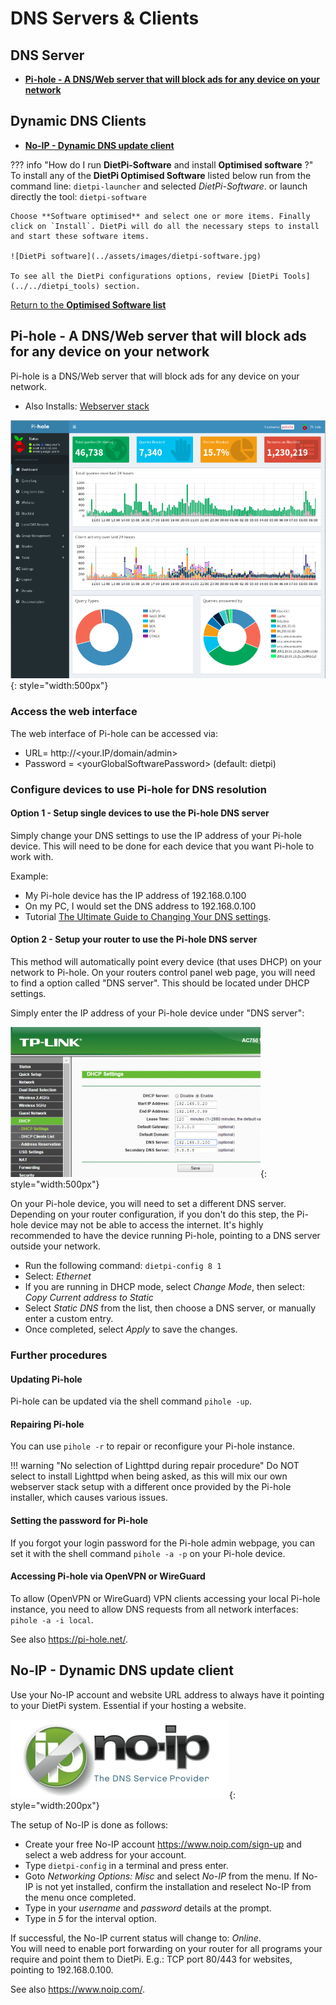 # DNS Servers & Clients

## DNS Server

- [**Pi-hole - A DNS/Web server that will block ads for any device on your network**](#pi-hole-a-dnsweb-server-that-will-block-ads-for-any-device-on-your-network)

## Dynamic DNS Clients

- [**No-IP - Dynamic DNS update client**](#no-ip-dynamic-dns-update-client)

??? info "How do I run **DietPi-Software** and install **Optimised software** ?"
    To install any of the **DietPi Optimised Software** listed below run from the command line:
    ```
    dietpi-launcher
    ```
    and selected _DietPi-Software_. or launch directly the tool:
    ```
    dietpi-software
    ```

    Choose **Software optimised** and select one or more items. Finally click on `Install`. DietPi will do all the necessary steps to install and start these software items.

    ![DietPi software](../assets/images/dietpi-software.jpg)

    To see all the DietPi configurations options, review [DietPi Tools](../../dietpi_tools) section.

[Return to the **Optimised Software list**](../../dietpi_optimised_software)

## Pi-hole - A DNS/Web server that will block ads for any device on your network

Pi-hole is a DNS/Web server that will block ads for any device on your network.

- Also Installs: [Webserver stack](../webserver_stack/)

![DietPi dns server software Pi-hole](../assets/images/dietpi-software-dnsserver-pihole.png){: style="width:500px"}

### Access the web interface

The web interface of Pi-hole can be accessed via:

- URL= http://<your.IP/domain/admin\>
- Password = <yourGlobalSoftwarePassword\> (default: dietpi)

### Configure devices to use Pi-hole for DNS resolution

#### Option 1 - Setup single devices to use the Pi-hole DNS server

Simply change your DNS settings to use the IP address of your Pi-hole device. This will need to be done for each device that you want Pi-hole to work with.

Example:

- My Pi-hole device has the IP address of 192.168.0.100
- On my PC, I would set the DNS address to 192.168.0.100
- Tutorial [The Ultimate Guide to Changing Your DNS settings](https://www.howtogeek.com/167533/the-ultimate-guide-to-changing-your-dns-server/).

#### Option 2 - Setup your router to use the Pi-hole DNS server

This method will automatically point every device (that uses DHCP) on your network to Pi-hole.
On your routers control panel web page, you will need to find a option called "DNS server". This should be located under DHCP settings.

Simply enter the IP address of your Pi-hole device under "DNS server":

![DietPi dns server software router setup](../assets/images/dietpi-software-dnsserver-router-setup.png){: style="width:500px"}

On your Pi-hole device, you will need to set a different DNS server.  
Depending on your router configuration, if you don't do this step, the Pi-hole device may not be able to access the internet. It's highly recommended to have the device running Pi-hole, pointing to a DNS server outside your network.

- Run the following command: `dietpi-config 8 1`
- Select: *Ethernet*
- If you are running in DHCP mode, select *Change Mode*, then select: *Copy Current address to Static*
- Select *Static DNS* from the list, then choose a DNS server, or manually enter a custom entry.
- Once completed, select *Apply* to save the changes.

### Further procedures

#### Updating Pi-hole

Pi-hole can be updated via the shell command `pihole -up`.

#### Repairing Pi-hole

You can use `pihole -r` to repair or reconfigure your Pi-hole instance.

!!! warning "No selection of Lighttpd during repair procedure"
    Do NOT select to install Lighttpd when being asked, as this will mix our own webserver stack setup with a different once provided by the Pi-hole installer, which causes various issues.

#### Setting the password for Pi-hole

If you forgot your login password for the Pi-hole admin webpage, you can set it with the shell command `pihole -a -p` on your Pi-hole device.

#### Accessing Pi-hole via OpenVPN or WireGuard

To allow (OpenVPN or WireGuard) VPN clients accessing your local Pi-hole instance, you need to allow DNS requests from all network interfaces: `pihole -a -i local`.

See also <https://pi-hole.net/>.

## No-IP - Dynamic DNS update client

Use your No-IP account and website URL address to always have it pointing to your DietPi system. Essential if your hosting a website.

![DietPi dns server software No-IP](../assets/images/dietpi-software-dnsserver-noip.jpg){: style="width:200px"}

The setup of No-IP is done as follows:

- Create your free No-IP account https://www.noip.com/sign-up and select a web address for your account.
- Type `dietpi-config` in a terminal and press enter.
- Goto *Networking Options: Misc* and select *No-IP* from the menu.
    If No-IP is not yet installed, confirm the installation and reselect No-IP from the menu once completed.
- Type in your *username* and *password* details at the prompt.
- Type in *5* for the interval option.

If successful, the No-IP current status will change to: *Online*.  
You will need to enable port forwarding on your router for all programs your require and point them to DietPi. E.g.: TCP port 80/443 for websites, pointing to 192.168.0.100.

See also <https://www.noip.com/>.
